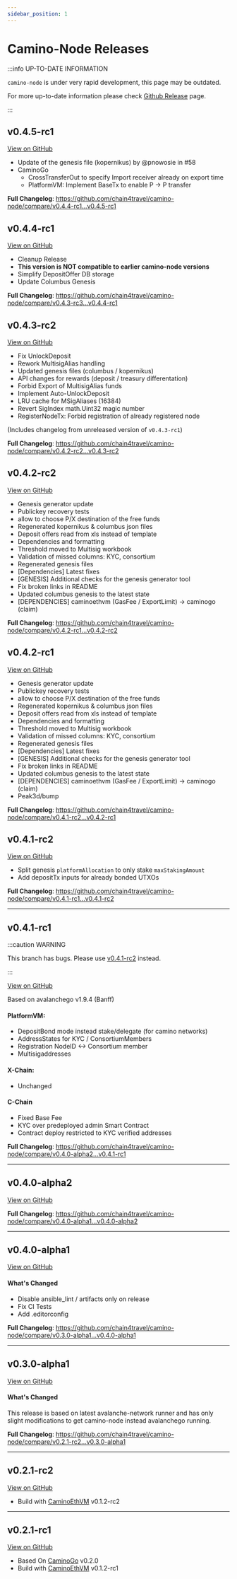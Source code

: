 ```yaml
---
sidebar_position: 1
---
```


# Camino-Node Releases

:::info UP-TO-DATE INFORMATION

`camino-node` is under very rapid development, this page may be outdated.

For more up-to-date information please check [Github Release](https://github.com/chain4travel/camino-node/releases) page.

:::

## v0.4.5-rc1

[View on GitHub](https://github.com/chain4travel/camino-node/releases/tag/v0.4.5-rc1)

- Update of the genesis file (kopernikus) by @pnowosie in #58
- CaminoGo
  - CrossTransferOut to specify Import receiver already on export time
  - PlatformVM: Implement BaseTx to enable P -> P transfer

**Full Changelog**: https://github.com/chain4travel/camino-node/compare/v0.4.4-rc1...v0.4.5-rc1

## v0.4.4-rc1

[View on GitHub](https://github.com/chain4travel/camino-node/releases/tag/v0.4.4-rc1)

- Cleanup Release
- **This version is NOT compatible to earlier camino-node versions**
- Simplify DepositOffer DB storage
- Update Columbus Genesis

**Full Changelog**: https://github.com/chain4travel/camino-node/compare/v0.4.3-rc3...v0.4.4-rc1

## v0.4.3-rc2

[View on GitHub](https://github.com/chain4travel/camino-node/releases/tag/v0.4.3-rc2)

- Fix UnlockDeposit
- Rework MultisigAlias handling
- Updated genesis files (columbus / kopernikus)
- API changes for rewards (deposit / treasury differentation)
- Forbid Export of MultisigAlias funds
- Implement Auto-UnlockDeposit
- LRU cache for MSigAliases (16384)
- Revert SigIndex math.Uint32 magic number
- RegisterNodeTx: Forbid registration of already registered node

(Includes changelog from unreleased version of `v0.4.3-rc1`)

**Full Changelog**: https://github.com/chain4travel/camino-node/compare/v0.4.2-rc2...v0.4.3-rc2

## v0.4.2-rc2

[View on GitHub](https://github.com/chain4travel/camino-node/releases/tag/v0.4.2-rc2)

- Genesis generator update
- Publickey recovery tests
- allow to choose P/X destination of the free funds
- Regenerated kopernikus & columbus json files
- Deposit offers read from xls instead of template
- Dependencies and formatting
- Threshold moved to Multisig workbook
- Validation of missed columns: KYC, consortium
- Regenerated genesis files
- [Dependencies] Latest fixes
- [GENESIS] Additional checks for the genesis generator tool
- Fix broken links in README
- Updated columbus genesis to the latest state
- [DEPENDENCIES] caminoethvm (GasFee / ExportLimit) -> caminogo (claim)

**Full Changelog**: https://github.com/chain4travel/camino-node/compare/v0.4.2-rc1...v0.4.2-rc2

## v0.4.2-rc1

[View on GitHub](https://github.com/chain4travel/camino-node/releases/tag/v0.4.2-rc1)

- Genesis generator update
- Publickey recovery tests
- allow to choose P/X destination of the free funds
- Regenerated kopernikus & columbus json files
- Deposit offers read from xls instead of template
- Dependencies and formatting
- Threshold moved to Multisig workbook
- Validation of missed columns: KYC, consortium
- Regenerated genesis files
- [Dependencies] Latest fixes
- [GENESIS] Additional checks for the genesis generator tool
- Fix broken links in README
- Updated columbus genesis to the latest state
- [DEPENDENCIES] caminoethvm (GasFee / ExportLimit) -> caminogo (claim)
- Peak3d/bump

**Full Changelog**: https://github.com/chain4travel/camino-node/compare/v0.4.1-rc2...v0.4.2-rc1

## v0.4.1-rc2

[View on GitHub](https://github.com/chain4travel/camino-node/releases/tag/v0.4.1-rc2)

- Split genesis `platformAllocation` to only stake `maxStakingAmount`
- Add depositTx inputs for already bonded UTXOs

**Full Changelog**: https://github.com/chain4travel/camino-node/compare/v0.4.1-rc1...v0.4.1-rc2

---

## v0.4.1-rc1

:::caution WARNING

This branch has bugs. Please use [v0.4.1-rc2](#v041-rc2) instead.

:::

[View on GitHub](https://github.com/chain4travel/camino-node/releases/tag/v0.4.1-rc1)

Based on avalanchego v1.9.4 (Banff)

#### PlatformVM:

- DepositBond mode instead stake/delegate (for camino networks)
- AddressStates for KYC / ConsortiumMembers
- Registration NodeID <-> Consortium member
- Multisigaddresses

#### X-Chain:

- Unchanged

#### C-Chain

- Fixed Base Fee
- KYC over predeployed admin Smart Contract
- Contract deploy restricted to KYC verified addresses

**Full Changelog**: https://github.com/chain4travel/camino-node/compare/v0.4.0-alpha2...v0.4.1-rc1

---

## v0.4.0-alpha2

[View on GitHub](https://github.com/chain4travel/camino-node/releases/tag/v0.4.0-alpha2)

**Full Changelog**: https://github.com/chain4travel/camino-node/compare/v0.4.0-alpha1...v0.4.0-alpha2

---

## v0.4.0-alpha1

[View on GitHub](https://github.com/chain4travel/camino-node/releases/tag/v0.4.0-alpha1)

#### What's Changed

- Disable ansible_lint / artifacts only on release
- Fix CI Tests
- Add .editorconfig

**Full Changelog**: https://github.com/chain4travel/camino-node/compare/v0.3.0-alpha1...v0.4.0-alpha1

---

## v0.3.0-alpha1

[View on GitHub](https://github.com/chain4travel/camino-node/releases/tag/v0.3.0-alpha1)

#### What's Changed

This release is based on latest avalanche-network runner and has only slight modifications to get camino-node instead avalanchego running.

**Full Changelog**: https://github.com/chain4travel/camino-node/compare/v0.2.1-rc2...v0.3.0-alpha1

---

## v0.2.1-rc2

[View on GitHub](https://github.com/chain4travel/camino-node/releases/tag/v0.2.1-rc2)

- Build with [CaminoEthVM](./caminoethvm.md#v012-rc2) v0.1.2-rc2

---

## v0.2.1-rc1

[View on GitHub](https://github.com/chain4travel/camino-node/releases/tag/v0.2.1-rc1)

- Based On [CaminoGo](./caminogo.md#v0_2_0) v0.2.0
- Build with [CaminoEthVM](./caminoethvm.md#v0_1_2-rc1) v0.1.2-rc1
